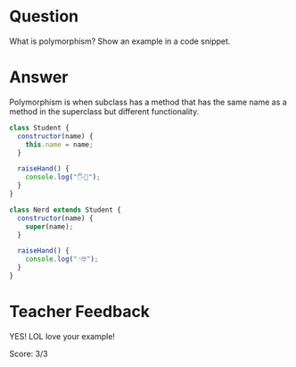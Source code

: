 # Question

What is polymorphism? Show an example in a code snippet.

# Answer

Polymorphism is when subclass has a method that has the same name as a method in the superclass but different functionality.

```js
class Student {
  constructor(name) {
    this.name = name;
  }

  raiseHand() {
    console.log("🖐️🙂");
  }
}

class Nerd extends Student {
  constructor(name) {
    super(name);
  }

  raiseHand() {
    console.log("☝️🤓");
  }
}
```

# Teacher Feedback

YES! LOL love your example!

Score: 3/3